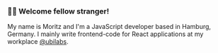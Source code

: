 ### 🙋🏻 Welcome fellow stranger!

My name is Moritz and I'm a JavaScript developer based in Hamburg, Germany.
I mainly write frontend-code for React applications at my workplace [@ubilabs](https://github.com/ubilabs).
